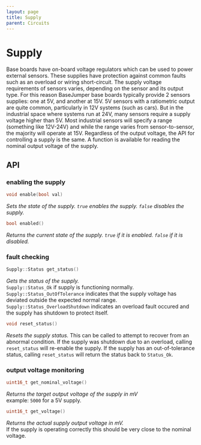```yaml
---
layout: page
title: Supply
parent: Circuits
---
```


# Supply
Base boards have on-board voltage regulators which can be used to power external sensors. These supplies have protection against common faults such as an overload or wiring short-circuit. The supply voltage requirements of sensors varies, depending on the sensor and its output type. For this reason BaseJumper base boards typically provide 2 sensors supplies: one at 5V, and another at 15V. 5V sensors with a ratiometric output are quite common, particularly in 12V systems (such as cars). But in the industrial space where systems run at 24V, many sensors require a supply voltage higher than 5V. Most industrial sensors will specify a range (something like 12V-24V) and while the range varies from sensor-to-sensor, the majority will operate at 15V. Regardless of the output voltage, the API for controlling a supply is the same. A function is available for reading the nominal output voltage of the supply.

## API

### enabling the supply
``` cpp
void enable(bool val)
```
*Sets the state of the supply. `true` enables the supply. `false` disables the supply.*

``` cpp
bool enabled()
```
*Returns the current state of the supply. `true` if it is enabled. `false` if it is disabled.*

### fault checking
``` cpp
Supply::Status get_status()
```
*Gets the status of the supply.*  
`Supply::Status_Ok` if supply is functioning normally.  
`Supply::Status_OutOfTolerance` indicates that the supply voltage has deviated outside the expected normal range.  
`Supply::Status_OverloadShutdown` indicates an overload fault occured and the supply has shutdown to protect itself.  

``` cpp
void reset_status()
```
*Resets the supply status.*
This can be called to attempt to recover from an abnormal condition.
If the supply was shutdown due to an overload, calling `reset_status` will re-enable the supply. 
If the supply has an out-of-tolerance status, calling `reset_status` will return the status back to `Status_Ok`.

### output voltage monitoring

``` cpp
uint16_t get_nominal_voltage()
```
*Returns the target output voltage of the supply in mV*  
example: `5000` for a 5V supply.

``` cpp
uint16_t get_voltage()
```
*Returns the actual supply output voltage in mV.*  
If the supply is operating correctly this should be very close to the nominal voltage.